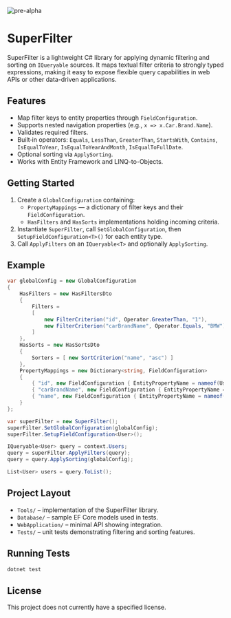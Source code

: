 ![pre-alpha](https://img.shields.io/badge/status-Available_soon_🚧-ff69b4?style=for-the-badge&logoColor=white&label=WIP)



# SuperFilter

SuperFilter is a lightweight C# library for applying dynamic filtering and sorting on `IQueryable` sources. It maps textual filter criteria to strongly typed expressions, making it easy to expose flexible query capabilities in web APIs or other data-driven applications.

## Features

- Map filter keys to entity properties through `FieldConfiguration`.
- Supports nested navigation properties (e.g., `x => x.Car.Brand.Name`).
- Validates required filters.
- Built‑in operators: `Equals`, `LessThan`, `GreaterThan`, `StartsWith`, `Contains`, `IsEqualToYear`, `IsEqualToYearAndMonth`, `IsEqualToFullDate`.
- Optional sorting via `ApplySorting`.
- Works with Entity Framework and LINQ-to-Objects.

## Getting Started

1. Create a `GlobalConfiguration` containing:
   - `PropertyMappings` — a dictionary of filter keys and their `FieldConfiguration`.
   - `HasFilters` and `HasSorts` implementations holding incoming criteria.
2. Instantiate `SuperFilter`, call `SetGlobalConfiguration`, then `SetupFieldConfiguration<T>()` for each entity type.
3. Call `ApplyFilters` on an `IQueryable<T>` and optionally `ApplySorting`.

## Example

```csharp
var globalConfig = new GlobalConfiguration
{
    HasFilters = new HasFiltersDto
    {
        Filters =
        [
            new FilterCriterion("id", Operator.GreaterThan, "1"),
            new FilterCriterion("carBrandName", Operator.Equals, "BMW")
        ]
    },
    HasSorts = new HasSortsDto
    {
        Sorters = [ new SortCriterion("name", "asc") ]
    },
    PropertyMappings = new Dictionary<string, FieldConfiguration>
    {
        { "id", new FieldConfiguration { EntityPropertyName = nameof(User.Id), Selector = (Expression<Func<User, object>>)(u => u.Id) } },
        { "carBrandName", new FieldConfiguration { EntityPropertyName = nameof(User.Car.Brand.Name), Selector = (Expression<Func<User, object>>)(u => u.Car.Brand.Name) } },
        { "name", new FieldConfiguration { EntityPropertyName = nameof(User.Name), Selector = (Expression<Func<User, object>>)(u => u.Name) } }
    }
};

var superFilter = new SuperFilter();
superFilter.SetGlobalConfiguration(globalConfig);
superFilter.SetupFieldConfiguration<User>();

IQueryable<User> query = context.Users;
query = superFilter.ApplyFilters(query);
query = query.ApplySorting(globalConfig);

List<User> users = query.ToList();
```

## Project Layout

- `Tools/` – implementation of the SuperFilter library.
- `Database/` – sample EF Core models used in tests.
- `WebApplication/` – minimal API showing integration.
- `Tests/` – unit tests demonstrating filtering and sorting features.

## Running Tests

```bash
dotnet test
```

## License

This project does not currently have a specified license.
